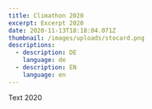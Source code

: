 ```yaml
---
title: Climathon 2020
excerpt: Excerpt 2020
date: 2020-11-13T18:18:04.071Z
thumbnail: /images/uploads/stocard.png
descriptions:
  - description: DE
    language: de
  - description: EN
    language: en
---
```

Text 2020
